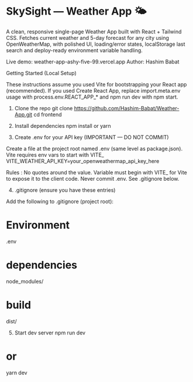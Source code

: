 # SkySight — Weather App 🌤️

A clean, responsive single-page Weather App built with React + Tailwind CSS.
Fetches current weather and 5-day forecast for any city using OpenWeatherMap, with polished UI, loading/error states, localStorage last search and deploy-ready environment variable handling.

Live demo: weather-app-ashy-five-99.vercel.app
Author: Hashim Babat


Getting Started (Local Setup)

These instructions assume you used Vite for bootstrapping your React app (recommended). If you used Create React App, replace import.meta.env usage with process.env.REACT_APP_* and npm run dev with npm start.

1. Clone the repo
git clone https://github.com/Hashim-Babat/Weather-App.git
cd frontend

2. Install dependencies
npm install
 or
yarn

3. Create .env for your API key (IMPORTANT — DO NOT COMMIT)

Create a file at the project root named .env (same level as package.json).
Vite requires env vars to start with VITE_
VITE_WEATHER_API_KEY=your_openweathermap_api_key_here


Rules :
No quotes around the value.
Variable must begin with VITE_ for Vite to expose it to the client code.
Never commit .env. See .gitignore below.

4. .gitignore (ensure you have these entries)

Add the following to .gitignore (project root):

# Environment
.env

# dependencies
node_modules/

# build
dist/

5. Start dev server
npm run dev
# or
yarn dev
